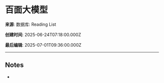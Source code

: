 # 百面大模型

**来源**: 数据库: Reading List

**创建时间**: 2025-06-24T07:18:00.000Z

**最后编辑**: 2025-07-01T09:36:00.000Z

---

## Notes

- 
